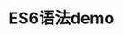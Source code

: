 <!--
 * @Descripttion: 
 * @version: 
 * @Author: wenq
 * @Date: 2019-09-21 21:00:41
 * @LastEditors: wenq
 * @LastEditTime: 2019-09-21 21:00:41
 -->
# ES6语法demo